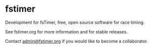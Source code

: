 fstimer
=======

Development for fsTimer, free, open source software for race timing.

See fstimer.org for more information and for stable releases.

Contact admin@fstimer.org if you would like to become a collaborator.

